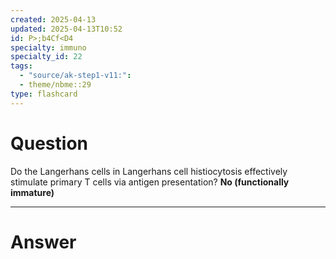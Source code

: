 ```yaml
---
created: 2025-04-13
updated: 2025-04-13T10:52
id: P>;b4Cf<D4
specialty: immuno
specialty_id: 22
tags:
  - "source/ak-step1-v11:": 
  - theme/nbme::29
type: flashcard
---
```


# Question
Do the Langerhans cells in Langerhans cell histiocytosis effectively stimulate primary T cells via antigen presentation?   **No (functionally immature)**

---

# Answer

